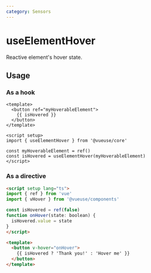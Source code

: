 ```yaml
---
category: Sensors
---
```


# useElementHover

Reactive element's hover state.

## Usage

### As a hook 

```vue
<template>
  <button ref="myHoverableElement">
    {{ isHovered }}
  </button>
</template>

<script setup>
import { useElementHover } from '@vueuse/core'

const myHoverableElement = ref()
const isHovered = useElementHover(myHoverableElement)
</script>
```
### As a directive

<LearnMoreComponents />

```html
<script setup lang="ts">
import { ref } from 'vue'
import { vHover } from '@vueuse/components'

const isHovered = ref(false)
function onHover(state: boolean) {
  isHovered.value = state
}
</script>

<template>
  <button v-hover="onHover">
    {{ isHovered ? 'Thank you!' : 'Hover me' }}
  </button>
</template>

```